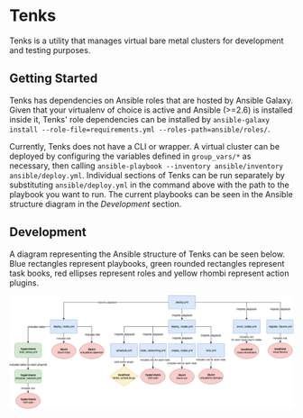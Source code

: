 Tenks
=====

Tenks is a utility that manages virtual bare metal clusters for development and
testing purposes.

Getting Started
---------------

Tenks has dependencies on Ansible roles that are hosted by Ansible Galaxy.
Given that your virtualenv of choice is active and Ansible (>=2.6) is
installed inside it, Tenks' role dependencies can be installed by
`ansible-galaxy install --role-file=requirements.yml
--roles-path=ansible/roles/`.

Currently, Tenks does not have a CLI or wrapper. A virtual cluster can be
deployed by configuring the variables defined in `group_vars/*` as necessary,
then calling
`ansible-playbook --inventory ansible/inventory ansible/deploy.yml`. Individual
sections of Tenks can be run separately by substituting `ansible/deploy.yml` in
the command above with the path to the playbook you want to run. The current
playbooks can be seen in the Ansible structure diagram in the *Development*
section.

Development
-----------

A diagram representing the Ansible structure of Tenks can be seen below. Blue
rectangles represent playbooks, green rounded rectangles represent task books,
red ellipses represent roles and yellow rhombi represent action plugins.

![Tenks Ansible structure](assets/tenks_ansible_structure.png)
